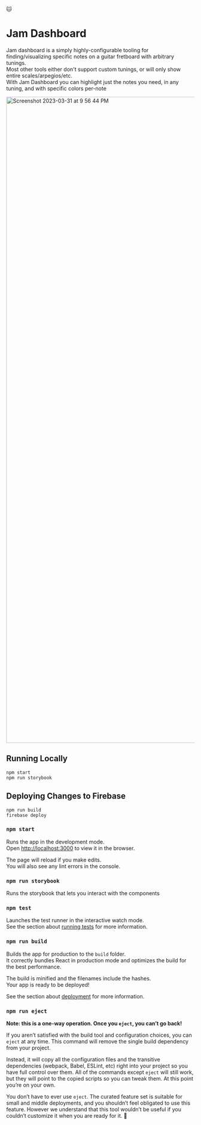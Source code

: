 🐱
# Jam Dashboard

Jam dashboard is a simply highly-configurable tooling for finding/visualizing specific notes on a guitar fretboard with arbitrary tunings.  
Most other tools either don't support custom tunings, or will only show entire scales/arpegios/etc.   
With Jam Dashboard you can highlight just the notes you need, in any tuning, and with specific colors per-note

<img width="1722" alt="Screenshot 2023-03-31 at 9 56 44 PM" src="https://user-images.githubusercontent.com/6922982/229266427-300f405f-9b37-4502-83d9-df733fd2b91a.png">

## Running Locally
```
npm start
npm run storybook
```

## Deploying Changes to Firebase
```
npm run build
firebase deploy
```


### `npm start`

Runs the app in the development mode.\
Open [http://localhost:3000](http://localhost:3000) to view it in the browser.

The page will reload if you make edits.\
You will also see any lint errors in the console.

### `npm run storybook`

Runs the storybook that lets you interact with the components

### `npm test`

Launches the test runner in the interactive watch mode.\
See the section about [running tests](https://facebook.github.io/create-react-app/docs/running-tests) for more information.

### `npm run build`

Builds the app for production to the `build` folder.\
It correctly bundles React in production mode and optimizes the build for the best performance.

The build is minified and the filenames include the hashes.\
Your app is ready to be deployed!

See the section about [deployment](https://facebook.github.io/create-react-app/docs/deployment) for more information.

### `npm run eject`

**Note: this is a one-way operation. Once you `eject`, you can’t go back!**

If you aren’t satisfied with the build tool and configuration choices, you can `eject` at any time. This command will remove the single build dependency from your project.

Instead, it will copy all the configuration files and the transitive dependencies (webpack, Babel, ESLint, etc) right into your project so you have full control over them. All of the commands except `eject` will still work, but they will point to the copied scripts so you can tweak them. At this point you’re on your own.

You don’t have to ever use `eject`. The curated feature set is suitable for small and middle deployments, and you shouldn’t feel obligated to use this feature. However we understand that this tool wouldn’t be useful if you couldn’t customize it when you are ready for it.
🐶
